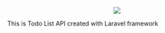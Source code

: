 <p align="center"><img src="https://laravel.com/assets/img/components/logo-laravel.svg"></p>

This is Todo List API created with Laravel framework
